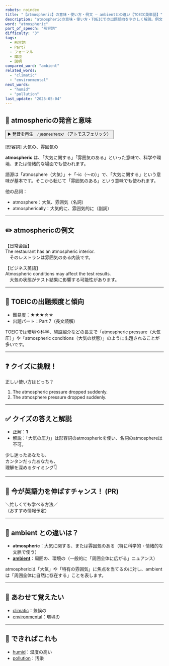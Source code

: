 ```yaml
---
robots: noindex
title: "【atmospheric】の意味・使い方・例文 ― ambientとの違い【TOEIC英単語】"
description: "atmosphericの意味・使い方・TOEICでの出題傾向をやさしく解説。例文・クイズ付きでambientとの違いもわかりやすく学べます。"
word: "atmospheric"
part_of_speech: "形容詞"
difficulty: "3"
tags:
  - 形容詞
  - Part7
  - フォーマル
  - 環境
  - 説明
compared_word: "ambient"
related_words:
  - "climatic"
  - "environmental"
next_words:
  - "humid"
  - "pollution"
last_update: "2025-05-04"
---
```


## 🔰 atmosphericの発音と意味

<button class="play-audio" onclick="playTTS('atmospheric')">
  <span class="play-audio-main">
    ▶️ 発音を再生　/ˌætməsˈferɪk/
  </span>
  <span class="play-audio-sub">
    （アトモスフェリック）
  </span>
</button>

[形容詞] 大気の、雰囲気の

**atmospheric** は、「大気に関する」「雰囲気のある」といった意味で、科学や環境、または情緒的な場面でも使われます。

語源は「atmosphere（大気）」＋「-ic（～の）」で、「大気に関する」という意味が基本です。そこから転じて「雰囲気のある」という意味でも使われます。

他の品詞：  
- atmosphere：大気、雰囲気（名詞）
- atmospherically：大気的に、雰囲気的に（副詞）

---

## ✏️ atmosphericの例文

【日常会話】  
The restaurant has an atmospheric interior.  
　そのレストランは雰囲気のある内装です。

【ビジネス英語】  
Atmospheric conditions may affect the test results.  
　大気の状態がテスト結果に影響する可能性があります。

---

## 🎯 TOEICの出題頻度と傾向

- 難易度：★★★☆☆
- 出題パート：Part 7（長文読解）

TOEICでは環境や科学、施設紹介などの長文で「atmospheric pressure（大気圧）」や「atmospheric conditions（大気の状態）」のように出題されることが多いです。

---

## ❓ クイズに挑戦！

正しい使い方はどっち？

1. The atmospheric pressure dropped suddenly.  
2. The atmosphere pressure dropped suddenly.

---

## ✅ クイズの答えと解説

- 正解：**1**
- 解説：「大気の圧力」は形容詞のatmosphericを使い、名詞のatmosphereは不可。

少し迷ったあなたも、  
カンタンだったあなたも、  
理解を深めるタイミング👇️

---

## 🚀 今が英語力を伸ばすチャンス！ (PR)

<div class="info-center">
＼忙しくても学べる方法／<br>  
（おすすめ情報予定）
</div>

---

## 🤔  ambient との違いは？

- **atmospheric**：大気に関する、または雰囲気のある（特に科学的・情緒的な文脈で使う）
- **[ambient](/word/ambient)**：周囲の、環境の（一般的に「周囲全体に広がる」ニュアンス）

atmosphericは「大気」や「特有の雰囲気」に焦点を当てるのに対し、ambientは「周囲全体に自然に存在する」ことを表します。

---

## 🧩 あわせて覚えたい

- [climatic](/word/climatic)：気候の
- [environmental](/word/environmental)：環境の

---

## 📖 できればこれも

- [humid](/word/humid)：湿度の高い
- [pollution](/word/pollution)：汚染

<!-- cvid: aid07_bid30 -->
